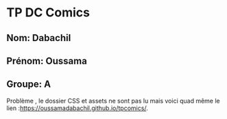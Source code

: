 # TP DC Comics

## Nom: Dabachil
## Prénom: Oussama
## Groupe: A

Problème , le dossier CSS et assets ne sont pas lu mais voici quad même le lien :https://oussamadabachil.github.io/tpcomics/.
